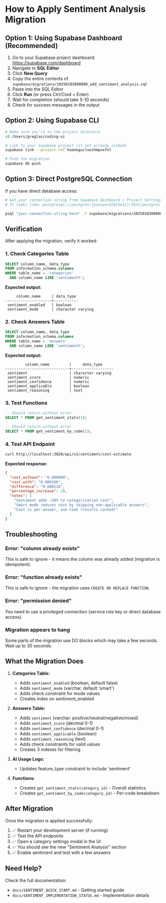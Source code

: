 # How to Apply Sentiment Analysis Migration

## Option 1: Using Supabase Dashboard (Recommended)

1. Go to your Supabase project dashboard: https://supabase.com/dashboard
2. Navigate to **SQL Editor**
3. Click **New Query**
4. Copy the entire contents of `supabase/migrations/20250103000000_add_sentiment_analysis.sql`
5. Paste into the SQL Editor
6. Click **Run** (or press Ctrl/Cmd + Enter)
7. Wait for completion (should take 5-10 seconds)
8. Check for success messages in the output

## Option 2: Using Supabase CLI

```bash
# Make sure you're in the project directory
cd /Users/greglas/coding-ui

# Link to your Supabase project (if not already linked)
supabase link --project-ref hoanegucluoshmpoxfnl

# Push the migration
supabase db push
```

## Option 3: Direct PostgreSQL Connection

If you have direct database access:

```bash
# Get your connection string from Supabase Dashboard > Project Settings > Database
# It looks like: postgresql://postgres:[password]@[host]:5432/postgres

psql "your-connection-string-here" -f supabase/migrations/20250103000000_add_sentiment_analysis.sql
```

## Verification

After applying the migration, verify it worked:

### 1. Check Categories Table

```sql
SELECT column_name, data_type
FROM information_schema.columns
WHERE table_name = 'categories'
  AND column_name LIKE 'sentiment%';
```

**Expected output:**
```
     column_name     | data_type
---------------------+-----------
 sentiment_enabled   | boolean
 sentiment_mode      | character varying
```

### 2. Check Answers Table

```sql
SELECT column_name, data_type
FROM information_schema.columns
WHERE table_name = 'answers'
  AND column_name LIKE 'sentiment%';
```

**Expected output:**
```
         column_name         |     data_type
-----------------------------+-------------------
 sentiment                   | character varying
 sentiment_score             | numeric
 sentiment_confidence        | numeric
 sentiment_applicable        | boolean
 sentiment_reasoning         | text
```

### 3. Test Functions

```sql
-- Should return without error
SELECT * FROM get_sentiment_stats(1);

-- Should return without error
SELECT * FROM get_sentiment_by_code(1);
```

### 4. Test API Endpoint

```bash
curl http://localhost:3020/api/v1/sentiment/cost-estimate
```

**Expected response:**
```json
{
  "cost_without": "0.000060",
  "cost_with": "0.000180",
  "difference": "0.000120",
  "percentage_increase": 20,
  "notes": [
    "Sentiment adds ~20% to categorization cost",
    "Smart mode reduces cost by skipping non-applicable answers",
    "Cost is per-answer, one-time (results cached)"
  ]
}
```

## Troubleshooting

### Error: "column already exists"

This is safe to ignore - it means the column was already added (migration is idempotent).

### Error: "function already exists"

This is safe to ignore - the migration uses `CREATE OR REPLACE FUNCTION`.

### Error: "permission denied"

You need to use a privileged connection (service role key or direct database access).

### Migration appears to hang

Some parts of the migration use DO blocks which may take a few seconds. Wait up to 30 seconds.

## What the Migration Does

1. **Categories Table:**
   - Adds `sentiment_enabled` (boolean, default false)
   - Adds `sentiment_mode` (varchar, default 'smart')
   - Adds check constraint for mode values
   - Creates index on sentiment_enabled

2. **Answers Table:**
   - Adds `sentiment` (varchar: positive/neutral/negative/mixed)
   - Adds `sentiment_score` (decimal 0-1)
   - Adds `sentiment_confidence` (decimal 0-1)
   - Adds `sentiment_applicable` (boolean)
   - Adds `sentiment_reasoning` (text)
   - Adds check constraints for valid values
   - Creates 3 indexes for filtering

3. **AI Usage Logs:**
   - Updates feature_type constraint to include 'sentiment'

4. **Functions:**
   - Creates `get_sentiment_stats(category_id)` - Overall statistics
   - Creates `get_sentiment_by_code(category_id)` - Per-code breakdown

## After Migration

Once the migration is applied successfully:

1. ✅ Restart your development server (if running)
2. ✅ Test the API endpoints
3. ✅ Open a category settings modal in the UI
4. ✅ You should see the new "Sentiment Analysis" section
5. ✅ Enable sentiment and test with a few answers

## Need Help?

Check the full documentation:
- `docs/SENTIMENT_QUICK_START.md` - Getting started guide
- `docs/SENTIMENT_IMPLEMENTATION_STATUS.md` - Implementation details
